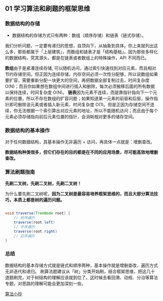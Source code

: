 ## 01 学习算法和刷题的框架思维

### 数据结构的存储

* 数据结构的存储方式只有两种：数组（顺序存储）和链表（链式存储）。

我们分析问题，一定要有递归的思想，自顶向下，从抽象到具体。你上来就列出这么多，那些都属于「上层建筑」，而数组和链表才是「结构基础」。因为那些多样化的数据结构，究其源头，都是在链表或者数组上的特殊操作，API 不同而已。

**数组**由于是紧凑连续存储, 可以随机访问，通过索引快速找到对应元素，而且相对节约存储空间。但正因为连续存储，内存空间必须一次性分配够，所以说数组如果要扩容，需要重新分配一块更大的空间，再把数据全部复制过去，时间复杂度 O(N)；而且你如果想在数组中间进行插入和删除，每次必须搬移后面的所有数据以保持连续，时间复杂度 O(N)。
**链表**因为元素不连续，而是靠指针指向下一个元素的位置，所以不存在数组的扩容问题；如果知道某一元素的前驱和后驱，操作指针即可删除该元素或者插入新元素，时间复杂度 O(1)。但是正因为存储空间不连续，你无法根据一个索引算出对应元素的地址，所以不能随机访问；而且由于每个元素必须存储指向前后元素位置的指针，会消耗相对更多的储存空间。

### 数据结构的基本操作

对于任何数据结构，其基本操作无非遍历 + 访问，再具体一点就是：增删查改。

**数据结构种类很多，但它们存在的目的都是在不同的应用场景，尽可能高效地增删查改。**

### 算法刷题指南

**先刷二叉树，先刷二叉树，先刷二叉树！**

为什么要先刷二叉树呢，**因为二叉树是最容易培养框架思维的，而且大部分算法技巧，本质上都是树的遍历问题。**

``` java

void traverse(TreeNode root) {
    // 前序遍历
    traverse(root.left)
    // 中序遍历
    traverse(root.right)
    // 后序遍历
}
```

### 总结

数据结构的基本存储方式就是链式和顺序两种，基本操作就是增删查改，遍历方式无非迭代和递归。
刷算法题建议从「树」分类开始刷，结合框架思维，把这几十道题刷完，对于树结构的理解应该就到位了。这时候去看回溯、动规、分治等算法专题，对思路的理解可能会更加深刻一些。

[算法小抄](https://labuladong.gitbook.io/algo/)
